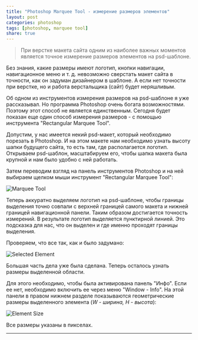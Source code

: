 ```yaml
---
title: "Photoshop Marquee Tool - измерение размеров элементов"
layout: post
categories: photoshop
tags: [photoshop, marquee tool]
share: true
---
```


> При верстке макета сайта одним из наиболее важных моментов является точное измерение размеров элементов на psd-шаблоне.

Без знания, какие размеры имеют логотип, кнопки навигации, навигационное меню и т. д. невозможно сверстать макет сайта в точности, как он задуман дизайнером в шаблоне. А если нет точности при верстке, но и работа верстальщика (сайт) будет неряшливым.

Об одном из инструментов измерения размеров на psd-шаблоне я уже рассказывал. Но программа Photoshop очень богата возможностями. Поэтому этот способ не является единственным. Сегодня будет показан еще один способ измерения размеров - с помощью инструмента "Rectangular Marquee Tool".

Допустим, у нас имеется некий psd-макет, который необходимо порезать в Photoshop. И на этом макете нам необходимо узнать высоту шапки будущего сайта, то есть там, где располагается логотип. Открываем psd-шаблон, масштабируем его, чтобы шапка макета была крупной и нам было удобно с ней работать.

Затем переводим взгляд на панель инструментов Photoshop и на ней выбираем щелком мыши инструмент "Rectangular Marquee Tool":

![Marquee Tool]({{site.url}}/images/uploads/2013/04/marquee_tool.png)

Теперь аккуратно выделяем логотип на psd-шаблоне, чтобы границы выделения точно совпали с верхней границей самого макета и нижней границей навигационной панели. Таким образом достигается точность измерений. В результате логотип выделяется пунктирной линией. Это подсказка для нас, что он выделен и где именно проходят границы выделения.

Проверяем, что все так, как и было задумано:

![Selected Element]({{site.url}}/images/uploads/2013/04/selected_element.png)

Большая часть дела уже была сделана. Теперь осталось узнать размеры выделенной области.

Для этого необходимо, чтобы была активирована панель "Инфо". Если ее нет, необходимо включить ее через меню "Window - Info". На этой панели в правом нижнем разделе показываются геометрические размеры выделенного элемента (*W - ширина, H - высота*):

![Element Size]({{site.url}}/images/uploads/2013/04/element_size.png)

Все размеры указаны в пикселах.

---